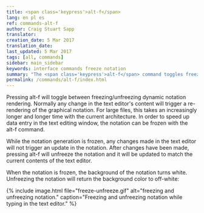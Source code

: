 ```yaml
---
title: <span class='keypress'>alt-f</span>
lang: en pl es
ref: commands-alt-f
author: Craig Stuart Sapp
translator: 
creation_date: 5 Mar 2017
translation_date: 
last_updated: 5 Mar 2017
tags: [all, commands]
sidebar: main_sidebar
keywords: interface commands freeze notation
summary: "The <span class='keypress'>alt-f</span> command toggles freezing/unfreezing dynamic notation rendering."
permalink: /commands/alt-f/index.html
---
```


Pressing <span class="keypress">alt-f</span> will toggle between
freezing/unfreezing dynamic notation rendering.  Normally any change
in the text editor's content will trigger a re-rendering of the
graphical notation.  For large files, this takes an increasingly
longer and longer time with the current architecture.  In order to
speed up data entry in the text editing window, the notation can
be frozen with the <span class="keypress">alt-f</span> command.

While the notation generation is frozen, any changes made in the text
editor will not trigger an update in the notation.  After changes have been
made, pressing <span class="keypress">alt-f</span> will unfreeze the notation
and it will be updated to match the current contents of the text editor.

When the notation is frozen, the background of the notation turns white.  Unfreezing
the notation will return the background color to off-white:

{% include image.html
	file="freeze-unfreeze.gif"
	alt="freezing and unfreezing notation."
	caption="Freezing and unfreezing notation while typing in the text editor."
%}




